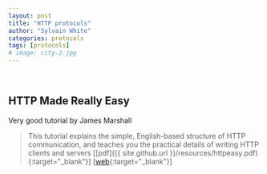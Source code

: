 ```yaml
---
layout: post
title: "HTTP protocols"
author: "Sylvain White"
categories: protocols
tags: [protocols]
# image: city-2.jpg
---
```

<br/>

## HTTP Made Really Easy

Very good tutorial by James Marshall

> This tutorial explains the simple, English-based structure of HTTP communication, and teaches you the practical details of writing HTTP clients and servers [[pdf]({{ site.github.url }}/resources/httpeasy.pdf){:target="_blank"}] [[web](https://www.jmarshall.com/easy/http/){:target="_blank"}]
